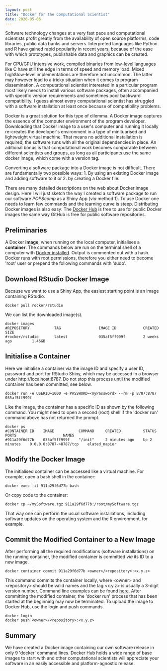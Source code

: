 ```yaml
---
layout: post
title: "Docker for the Computational Scientist"
date: 2020-05-06
---
```


Software technology changes at a very fast pace and computational scientists
profit greatly from the availability of open source platforms, code libraries,
public data banks and servers.
Interpreted languages like Python and R have gained rapid popularity in recent years,
because of the ease with which prototypes, publishable data and graphics can be created.

For CPU/GPU intensive work, compiled binaries from low-level languages like C have
still the edge in terms of speed and memory load. Mixed high&low-level implementations
are therefore not uncommon. The latter may however lead to a tricky situation when it comes to
program dissemination. A computational scientist interested in a particular program most likely
needs to install various software packages, often accompanied with specific version requirements
and sometimes poor backward compatibility. I guess almost every computational scientist has struggled
with a software installation at least once because of compatibility problems.

Docker is a great solution for this type of dilemma.
A Docker image captures the essence of the computer environment of the program developer.
Downloading that Docker image to a user's computer and running it locally re-creates the developer's
environment in a type of minituarised and lightweight virtual machine.
That means no additional installation is required, the software runs with all the original dependencies in place.
An aditional bonus is that computational work becomes comparable between different scientists and groups,
as long as all participants use the same docker image, which come with a version tag.

Converting a software package into a Docker image is not difficult.
There are fundamentally two possible ways: 1. By using an existing Docker image and adding software to it or 2. by creating a Docker file.

There are many detailed descriptions on the web about Docker image design.
Here I will just sketch the way I created a software package to run our software *POPScomp* as a Shiny App (*via* method 1).
To use Docker one needs to learn few commands and the learning curve is steep.
Distributing Docker images is also easy: The [Docker Hub](https://hub.docker.com/)
is free to use for public Docker images the same way GitHub is free for public software repositories.

## Preliminaries
A Docker **image**, when running on the local computer, initialises a **container**.
The commands below are run on the terminal shell of a computer with [Docker installed](https://docs.docker.com/).
Output is commented out with a hash.
Docker runs with root permissions, therefore you either need to become 'root' user or prepend the following commands with 'sudo'.

## Download RStudio Docker Image
Because we want to use a Shiny App, the easiest starting point is an image containing RStudio.
```
docker pull rocker/rstudio
```
We can list the downloaded image(s).
```
docker images
#REPOSITORY           TAG                 IMAGE ID            CREATED             SIZE
#rocker/rstudio       latest              035af5ff999f        2 weeks ago         1.46GB
```

## Initialise a Container
Here we initialise a container via the image ID and specify a user ID, password and port for RStudio Shiny,
which may be accessed in a browser under http://localhost:8787. Do not stop this process until the modified container has been committed, see below.
```
docker run -e USERID=1000 -e PASSWORD=<myPassword> --rm -p 8787:8787  035af5ff999f
```
Like the image, the container has a specific ID as shown by the following command. You might need to open a second (root) shell if the 'docker run' command above has not returned the prompt.
```
docker ps
#CONTAINER ID    IMAGE           COMMAND     CREATED          STATUS          PORTS                     NAMES
#911a29f6d77b    035af5ff999f    "/init"     2 minutes ago    Up 2 minutes    0.0.0.0:8787->8787/tcp    elated_napier
```

## Modify the Docker Image
The initialised container can be accessed like a virtual machine.
For example, open a bash shell in the container:
```
docker exec -it 911a29f6d77b bash
```
Or copy code to the container:
```
docker cp ~/mySoftware.tgz 911a29f6d77b:/root/mySoftware.tgz
```
That way one can perform the usual software installations, including software updates on the operating system and the R environment, for example.

## Commit the Modified Container to a New Image
After performing all the required modifications (software installations) on the running container, the modified container is committed *via* its ID to a new image.
```
docker container commit 911a29f6d77b <owner>/<repository>:<x.y.z>
```
This command commits the container locally, where \<owner\> and \<repository\> should be valid names and the tag \<x.y.z\> is usually a 3-digit version number. Command line examples can be found [here](https://docs.docker.com/engine/reference/commandline/commit/). After committing the modified container, the 'docker run' process that has been started at the beginning may now be terminated.
To upload the image to Docker Hub, use the login and push commands.
```
docker login
docker push <owner>/<repository>:<x.y.z>
```

## Summary
We have created a Docker image containing our own software release in only 9 'docker' command lines.
Docker Hub holds a wide range of base images to start with and other computational scientists will appreciate your software in an easily accessible and platform-agnostic release.


